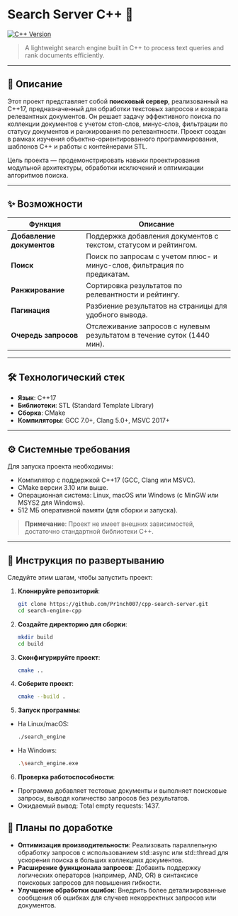 # Search Server C++ 🚀

[![C++ Version](https://img.shields.io/badge/C%2B%2B-17-blue)](https://isocpp.org/)

> A lightweight search engine built in C++ to process text queries and rank documents efficiently.

---

## 📝 Описание

Этот проект представляет собой **поисковый сервер**, реализованный на C++17, предназначенный для обработки текстовых запросов и возврата релевантных документов. Он решает задачу эффективного поиска по коллекции документов с учетом стоп-слов, минус-слов, фильтрации по статусу документов и ранжирования по релевантности. Проект создан в рамках изучения объектно-ориентированного программирования, шаблонов C++ и работы с контейнерами STL.

Цель проекта — продемонстрировать навыки проектирования модульной архитектуры, обработки исключений и оптимизации алгоритмов поиска.

---

## ✨ Возможности

| Функция                     | Описание                                                                 |
|-----------------------------|--------------------------------------------------------------------------|
| **Добавление документов**   | Поддержка добавления документов с текстом, статусом и рейтингом.         |
| **Поиск**                   | Поиск по запросам с учетом плюс- и минус-слов, фильтрация по предикатам. |
| **Ранжирование**            | Сортировка результатов по релевантности и рейтингу.                      |
| **Пагинация**               | Разбиение результатов на страницы для удобного вывода.                   |
| **Очередь запросов**        | Отслеживание запросов с нулевым результатом в течение суток (1440 мин).  |

---

## 🛠 Технологический стек

- **Язык**: C++17
- **Библиотеки**: STL (Standard Template Library)
- **Сборка**: CMake
- **Компиляторы**: GCC 7.0+, Clang 5.0+, MSVC 2017+

---

## ⚙️ Системные требования

Для запуска проекта необходимы:

- Компилятор с поддержкой C++17 (GCC, Clang или MSVC).
- CMake версии 3.10 или выше.
- Операционная система: Linux, macOS или Windows (с MinGW или MSYS2 для Windows).
- 512 МБ оперативной памяти (для сборки и запуска).

> **Примечание**: Проект не имеет внешних зависимостей, достаточно стандартной библиотеки C++.

---

## 🏁 Инструкция по развертыванию

Следуйте этим шагам, чтобы запустить проект:

1. **Клонируйте репозиторий**:
   ```bash
   git clone https://github.com/Pr1nch007/cpp-search-server.git
   cd search-engine-cpp

2. **Создайте директорию для сборки**:
   ```bash
   mkdir build 
   cd build
3. **Сконфигурируйте проект**:
   ```bash
   cmake ..
4. **Соберите проект**:
   ```bash
   cmake --build .   
5. **Запуск программы**:
- На Linux/macOS:
   ```bash
   ./search_engine 
- На Windows:
   ```bash
   .\search_engine.exe 
6. **Проверка работоспособности**:
- Программа добавляет тестовые документы и выполняет поисковые запросы, выводя количество запросов без результатов.
- Ожидаемый вывод: Total empty requests: 1437.

## 🔮 Планы по доработке

- **Оптимизация производительности**: Реализовать параллельную обработку запросов с использованием std::async или std::thread для ускорения поиска в больших коллекциях документов.
- **Расширение функционала запросов**: Добавить поддержку логических операторов (например, AND, OR) в синтаксисе поисковых запросов для повышения гибкости.
- **Улучшение обработки ошибок**: Внедрить более детализированные сообщения об ошибках для случаев некорректных запросов или документов.
